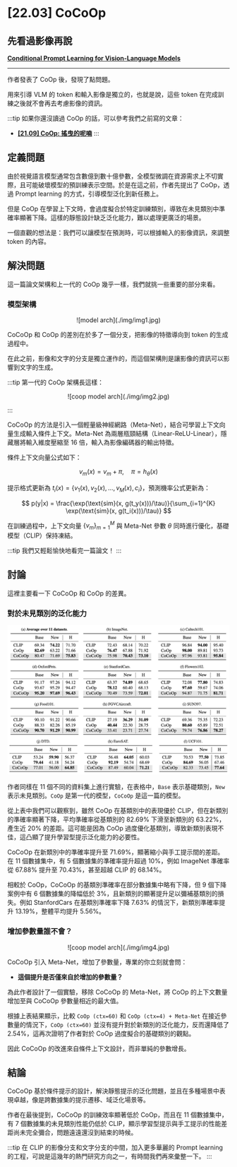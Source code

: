 # [22.03] CoCoOp

## 先看過影像再說

[**Conditional Prompt Learning for Vision-Language Models**](https://arxiv.org/abs/2203.05557)

---

作者發表了 CoOp 後，發現了點問題。

用來引導 VLM 的 token 和輸入影像是獨立的，也就是說，這些 token 在完成訓練之後就不會再去考慮影像的資訊。

:::tip
如果你還沒讀過 CoOp 的話，可以參考我們之前寫的文章：

- [**[21.09] CoOp: 搖曳的呢喃**](../2109-coop/index.md)
  :::

## 定義問題

由於視覺語言模型通常包含數億到數十億參數，全模型微調在資源需求上不切實際，且可能破壞模型的預訓練表示空間。於是在這之前，作者先提出了 CoOp，透過 Prompt learning 的方式，引導模型泛化到新任務上。

但是 CoOp 在學習上下文時，會過度擬合於特定訓練類別，導致在未見類別中準確率顯著下降。這樣的靜態設計缺乏泛化能力，難以處理更廣泛的場景。

一個直觀的想法是：我們可以讓模型在預測時，可以根據輸入的影像資訊，來調整 token 的內容。

## 解決問題

這一篇論文架構和上一代的 CoOp 幾乎一樣，我們就挑一些重要的部分來看。

### 模型架構

<div align="center">
<figure style={{"width": "80%"}}>
![model arch](./img/img1.jpg)
</figure>
</div>

CoCoOp 和 CoOp 的差別在於多了一個分支，把影像的特徵導向到 token 的生成過程中。

在此之前，影像和文字的分支是獨立運作的，而這個架構則是讓影像的資訊可以影響到文字的生成。

:::tip
第一代的 CoOp 架構長這樣：

<div align="center">
<figure style={{"width": "80%"}}>
![coop model arch](./img/img2.jpg)
</figure>
</div>

:::

CoCoOp 的方法是引入一個輕量級神經網路（Meta-Net），結合可學習上下文向量生成輸入條件上下文。Meta-Net 為兩層瓶頸結構（Linear-ReLU-Linear），隱藏層將輸入維度壓縮至 16 倍，輸入為影像編碼器的輸出特徵。

條件上下文向量公式如下：

$$
v_m(x) = v_m + \pi, \quad \pi = h_\theta(x)
$$

提示格式更新為 $t_i(x) = \{v_1(x), v_2(x), ..., v_M(x), c_i\}$，預測機率公式更新為：

$$
p(y|x) = \frac{\exp(\text{sim}(x, g(t_y(x)))/\tau)}{\sum_{i=1}^{K} \exp(\text{sim}(x, g(t_i(x)))/\tau)}
$$

在訓練過程中，上下文向量 $\{v_m\}_{m=1}^M$ 與 Meta-Net 參數 $\theta$ 同時進行優化，基礎模型（CLIP）保持凍結。

:::tip
我們又輕鬆愉快地看完一篇論文！
:::

## 討論

這裡主要看一下 CoCoOp 和 CoOp 的差異。

### 對於未見類別的泛化能力

![generalization](./img/img3.jpg)

作者同樣在 11 個不同的資料集上進行實驗，在表格中，`Base` 表示基礎類別，`New` 表示未見類別。`CoOp` 是第一代的模型，`CoCoOp` 是這一篇的模型。

從上表中我們可以觀察到，雖然 CoOp 在基類別中的表現優於 CLIP，但在新類別的準確率顯著下降，平均準確率從基類別的 82.69% 下滑至新類別的 63.22%，產生近 20% 的差距。這可能是因為 CoOp 過度優化基類別，導致新類別表現不佳，這凸顯了提升學習型提示泛化能力的必要性。

CoCoOp 在新類別中的準確率提升至 71.69%，顯著縮小與手工提示間的差距。在 11 個數據集中，有 5 個數據集的準確率提升超過 10%，例如 ImageNet 準確率從 67.88% 提升至 70.43%，甚至超越 CLIP 的 68.14%。

相較於 CoOp，CoCoOp 的基類別準確率在部分數據集中略有下降，但 9 個下降案例中有 6 個數據集的降幅低於 3%，且新類別的顯著提升足以彌補基類別的損失。例如 StanfordCars 在基類別準確率下降 7.63% 的情況下，新類別準確率提升 13.19%，整體平均提升 5.56%。

### 增加參數量誰不會？

<div align="center">
<figure style={{"width": "70%"}}>
![coop model arch](./img/img4.jpg)
</figure>
</div>

CoCoOp 引入 Meta-Net，增加了參數量，專業的你立刻就會問：

- **這個提升是否僅來自於增加的參數量？**

為此作者設計了一個實驗，移除 CoCoOp 的 Meta-Net，將 CoOp 的上下文數量增加至與 CoCoOp 參數量相近的最大值。

根據上表結果顯示，比較 `CoOp (ctx=60)` 和 `CoOp (ctx=4) + Meta-Net` 在接近參數量的情況下，`CoOp (ctx=60)` 並沒有提升對於新類別的泛化能力，反而還降低了 2.54%，這再次證明了作者對於 CoOp 過度擬合的基礎類別的觀點。

因此 CoCoOp 的改進來自條件上下文設計，而非單純的參數增長。

## 結論

CoCoOp 基於條件提示的設計，解決靜態提示的泛化問題，並且在多種場景中表現卓越，像是跨數據集的提示遷移、域泛化場景等。

作者在最後提到，CoCoOp 的訓練效率顯著低於 CoOp，而且在 11 個數據集中，有 7 個數據集的未見類別性能仍低於 CLIP，顯示學習型提示與手工提示的性能差距尚未完全彌合，問題遠遠還沒到結束的時候。

:::tip
在 CLIP 的影像分支和文字分支的中間，加入更多華麗的 Prompt learning 的工程，可說是這幾年的熱門研究方向之一，有時間我們再來彙整一下。
:::
